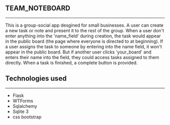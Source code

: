 TEAM_NOTEBOARD
-----
-----

This is a group-social app desgined for small businesses. A user can create a new task or note and present it to the rest of the group. When a user don't enter anything into the 'name_field' during creation, the task would appear in the public board (the page where everyone is directed to at beginning). If a user assigns the task to someone by entering into the name field, it won't appear in the public board. But if another user clicks 'your_board' and enters their name into the field, they could access tasks assigned to them directly. When a task is finished, a complete button is provided.

Technologies used
-----
-----

- Flask
- WTForms
- Sqlalchemy
- Sqlite 3
- css bootstrap
